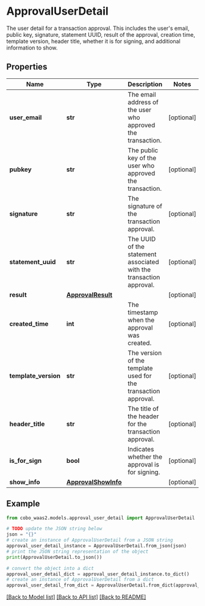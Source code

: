 # ApprovalUserDetail

The user detail for a transaction approval. This includes the user's email, public key, signature, statement UUID, result of the approval, creation time, template version, header title, whether it is for signing, and additional information to show. 

## Properties

Name | Type | Description | Notes
------------ | ------------- | ------------- | -------------
**user_email** | **str** | The email address of the user who approved the transaction. | [optional] 
**pubkey** | **str** | The public key of the user who approved the transaction. | [optional] 
**signature** | **str** | The signature of the transaction approval. | [optional] 
**statement_uuid** | **str** | The UUID of the statement associated with the transaction approval. | [optional] 
**result** | [**ApprovalResult**](ApprovalResult.md) |  | [optional] 
**created_time** | **int** | The timestamp when the approval was created. | [optional] 
**template_version** | **str** | The version of the template used for the transaction approval. | [optional] 
**header_title** | **str** | The title of the header for the transaction approval. | [optional] 
**is_for_sign** | **bool** | Indicates whether the approval is for signing. | [optional] 
**show_info** | [**ApprovalShowInfo**](ApprovalShowInfo.md) |  | [optional] 

## Example

```python
from cobo_waas2.models.approval_user_detail import ApprovalUserDetail

# TODO update the JSON string below
json = "{}"
# create an instance of ApprovalUserDetail from a JSON string
approval_user_detail_instance = ApprovalUserDetail.from_json(json)
# print the JSON string representation of the object
print(ApprovalUserDetail.to_json())

# convert the object into a dict
approval_user_detail_dict = approval_user_detail_instance.to_dict()
# create an instance of ApprovalUserDetail from a dict
approval_user_detail_from_dict = ApprovalUserDetail.from_dict(approval_user_detail_dict)
```
[[Back to Model list]](../README.md#documentation-for-models) [[Back to API list]](../README.md#documentation-for-api-endpoints) [[Back to README]](../README.md)


